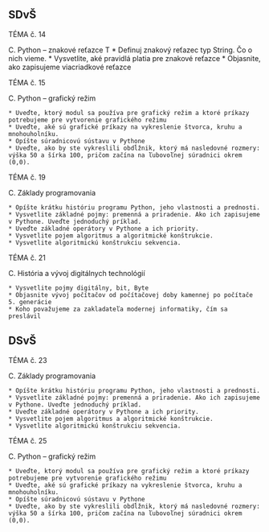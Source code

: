 
## SDvŠ

TÉMA č. 14

C.	Python – znakové reťazce
					T
    * Definuj znakový reťazec typ String. Čo o nich vieme.
    * Vysvetlite, aké pravidlá platia pre znakové reťazce
    * Objasnite, ako zapisujeme viacriadkové reťazce


TÉMA č. 15

C.	Python – grafický režim	

    * Uveďte, ktorý modul sa používa pre grafický režim a ktoré príkazy potrebujeme pre vytvorenie grafického režimu
    * Uveďte, aké sú grafické príkazy na vykreslenie štvorca, kruhu a mnohouholníku.
    * Opíšte súradnicovú sústavu v Pythone
    * Uveďte, ako by ste vykreslili obdĺžnik, ktorý má nasledovné rozmery: výška 50 a šírka 100, pričom začína na ľubovoľnej súradnici okrem (0,0). 

TÉMA č. 19

C.	Základy programovania

    * Opíšte krátku históriu programu Python, jeho vlastnosti a prednosti.
    * Vysvetlite základné pojmy: premenná a priradenie. Ako ich zapisujeme v Pythone. Uveďte jednoduchý príklad.
    * Uveďte základné operátory v Pythone a ich priority.
    * Vysvetlite pojem algoritmus a algoritmické konštrukcie.
    * Vysvetlite algoritmickú konštrukciu sekvencia.

TÉMA č. 21

C.	História a vývoj digitálnych technológií

    * Vysvetlite pojmy digitálny, bit, Byte
    * Objasnite vývoj počítačov od počítačovej doby kamennej po počítače 5. generácie
    * Koho považujeme za zakladateľa modernej informatiky, čím sa preslávil


## DSvŠ

TÉMA č. 23

C.	Základy programovania

    * Opíšte krátku históriu programu Python, jeho vlastnosti a prednosti.
    * Vysvetlite základné pojmy: premenná a priradenie. Ako ich zapisujeme v Pythone. Uveďte jednoduchý príklad.
    * Uveďte základné operátory v Pythone a ich priority.
    * Vysvetlite pojem algoritmus a algoritmické konštrukcie.
    * Vysvetlite algoritmickú konštrukciu sekvencia.

TÉMA č. 25

C.	Python – grafický režim	

    * Uveďte, ktorý modul sa používa pre grafický režim a ktoré príkazy potrebujeme pre vytvorenie grafického režimu
    * Uveďte, aké sú grafické príkazy na vykreslenie štvorca, kruhu a mnohouholníku.
    * Opíšte súradnicovú sústavu v Pythone
    * Uveďte, ako by ste vykreslili obdĺžnik, ktorý má nasledovné rozmery: výška 50 a šírka 100, pričom začína na ľubovoľnej súradnici okrem (0,0). 

